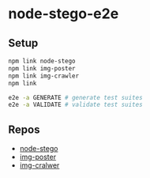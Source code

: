 # node-stego-e2e

## Setup

```bash
npm link node-stego
npm link img-poster
npm link img-crawler
npm link

e2e -a GENERATE # generate test suites
e2e -a VALIDATE # validate test suites
```

## Repos

- [node-stego](https://github.com/guanbinrui/node-stego)
- [img-poster](https://github.com/guanbinrui/img-poster)
- [img-cralwer](https://github.com/guanbinrui/img-crawler)
